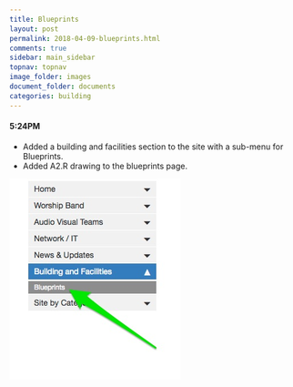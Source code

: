 ```yaml
---
title: Blueprints
layout: post
permalink: 2018-04-09-blueprints.html
comments: true
sidebar: main_sidebar
topnav: topnav
image_folder: images
document_folder: documents
categories: building
---
```


#### 5:24PM

- Added a building and facilities section to the site with a sub-menu for Blueprints.
- Added A2.R drawing to the blueprints page.

![](images/Architectural_Blueprints___New_Valley_Church_Docs.jpg)
